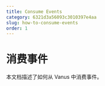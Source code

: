 ```yaml
---
title: Consume Events
category: 6321d3a56093c3010397e4aa
slug: how-to-consume-events
order: 1
---
```


# 消费事件

本文档描述了如何从 Vanus 中消费事件。